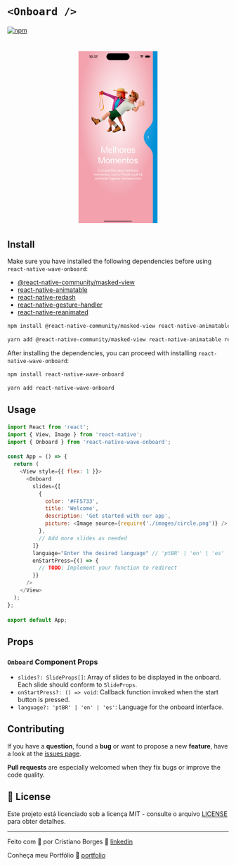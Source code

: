 # `<Onboard />`

[![npm](https://img.shields.io/npm/v/react-native-wave-onboard.svg)](https://www.npmjs.com/package/react-native-wave-onboard)

<h1 align="center">
  <img alt="Logo" src="./src/assets/screen.png" width="180px">
</h1>

## Install

Make sure you have installed the following dependencies before using `react-native-wave-onboard`:

- [@react-native-community/masked-view](https://github.com/react-native-masked-view/masked-view)
- [react-native-animatable](https://github.com/oblador/react-native-animatable)
- [react-native-redash](https://github.com/wcandillon/react-native-redash)
- [react-native-gesture-handler](https://github.com/software-mansion/react-native-gesture-handler)
- [react-native-reanimated](https://github.com/software-mansion/react-native-reanimated)

```bash
npm install @react-native-community/masked-view react-native-animatable react-native-redash react-native-gesture-handler react-native-reanimated
```

```bash
yarn add @react-native-community/masked-view react-native-animatable react-native-redash react-native-gesture-handler react-native-reanimated
```

After installing the dependencies, you can proceed with installing `react-native-wave-onboard`:

```bash
npm install react-native-wave-onboard
```

```bash
yarn add react-native-wave-onboard
```

## Usage

```js
import React from 'react';
import { View, Image } from 'react-native';
import { Onboard } from 'react-native-wave-onboard';

const App = () => {
  return (
    <View style={{ flex: 1 }}>
      <Onboard
        slides={[
          {
            color: '#FF5733',
            title: 'Welcome',
            description: 'Get started with our app',
            picture: <Image source={require('./images/circle.png')} />,
          },
          // Add more slides as needed
        ]}
        language="Enter the desired language" // 'ptBR' | 'en' | 'es' | 'fr' | 'de' | 'it' | 'ru' | 'ja' | 'ko' | 'zhCN' | 'ar'
        onStartPress={() => {
          // TODO: Implement your function to redirect
        }}
      />
    </View>
  );
};

export default App;
```

## Props

### `Onboard` Component Props

- `slides?: SlideProps[]`: Array of slides to be displayed in the onboard. Each slide should conform to `SlideProps`.
- `onStartPress?: () => void`: Callback function invoked when the start button is pressed.
- `language?: 'ptBR' | 'en' | 'es'`: Language for the onboard interface.

## Contributing

If you have a **question**, found a **bug** or want to propose a new **feature**, have a look at the [issues page](https://github.com/CristianoVieira1/react-native-wave-onboard/issues).

**Pull requests** are especially welcomed when they fix bugs or improve the code quality.

## 📝 License

Este projeto está licenciado sob a licença MIT - consulte o arquivo [LICENSE](LICENSE) para obter detalhes.

---

Feito com 💜 por Cristiano Borges 👋 [linkedin](https://www.linkedin.com/in/cristianobv/)

Conheça meu Portfólio 🚀 [portfolio](https://cristianovieira1.github.io/portfolio/)

